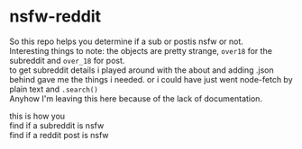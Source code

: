 # nsfw-reddit
So this repo helps you determine if a sub or postis nsfw or not.        
Interesting things to note: the objects are pretty strange, `over18` for the subreddit and `over_18` for post.        
to get subreddit details i played around with the about and adding .json behind gave me the things i needed. or i could have just went node-fetch by plain text and `.search()`     
Anyhow I'm leaving this here because of the lack of documentation.

this is how you               
find if a subreddit is nsfw         
find if a reddit post is nsfw
